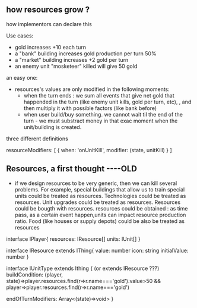 
## how resources grow ? 
how implementors can declare this

Use cases: 

* gold increases +10 each turn
* a "bank" building increases gold production per turn 50%
* a "market" building increases +2 gold per turn
* an enemy  unit "mosketeer" killed will give 50 gold

an easy one: 

 * resources's values are only modified in the following moments: 
    * when the turn ends : we sum all events that give net gold that happended in the turn (like enemy unit kills, gold per turn, etc), , and then multiply it with possible factors (like bank before)
    * when user build/buy something. we cannot wait til the end of the turn - we must substract money in that exac moment when the unit/building is created. 


three different definitions

resourceModifiers: [
  {
    when: 'onUnitKill',
    modifier: (state, unitKill)
  }
]







## Resources, a first thought ----OLD 

 * if we design resources to be very generic, then we can kill several problems. For example, special buildings that allow us to train special units could be treated as resources. Technologies could be treated as resources. Unit upgrades could be treated as resources. Resources could be bougth with resources. resources could be obtained : as time pass, as a certain event happen,units can impact resource production ratio. Food (like houses or supply depots) could be also be treated as resources

interface IPlayer{
  resources: IResource[]
  units: IUnit[]
}

interface IResource extends IThing{
  value: number
  icon: string
  initialValue: number
}

interface IUnitType extends Ithing  { (or extends IResource ???)
  buildCondition: (player, state)=>player.resources.find(r=>r.name==='gold').value>50 && player=>player.resources.find(r=>r.name==='gold')

  endOfTurnModifiers: Array<(state)=>void>
}


